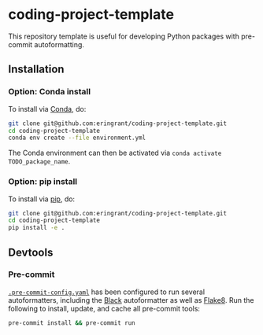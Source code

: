 # coding-project-template

This repository template is useful for developing Python packages with pre-commit autoformatting.

## Installation

### Option: Conda install

To install via [Conda](https://docs.conda.io/), do:

```bash
git clone git@github.com:eringrant/coding-project-template.git
cd coding-project-template
conda env create --file environment.yml
```

The Conda environment can then be activated via `conda activate TODO_package_name`.

### Option: pip install

To install via [pip](https://pip.pypa.io/), do:

```bash
git clone git@github.com:eringrant/coding-project-template.git
cd coding-project-template
pip install -e .
```

## Devtools

### Pre-commit

[`.pre-commit-config.yaml`](/.pre-commit-config.yaml) has been configured to run several autoformatters,
including the [Black](https://black.readthedocs.io/) autoformatter as well as [Flake8](https://flake8.pycqa.org/).
Run the following to install, update, and cache all pre-commit tools:

```bash
pre-commit install && pre-commit run
```
